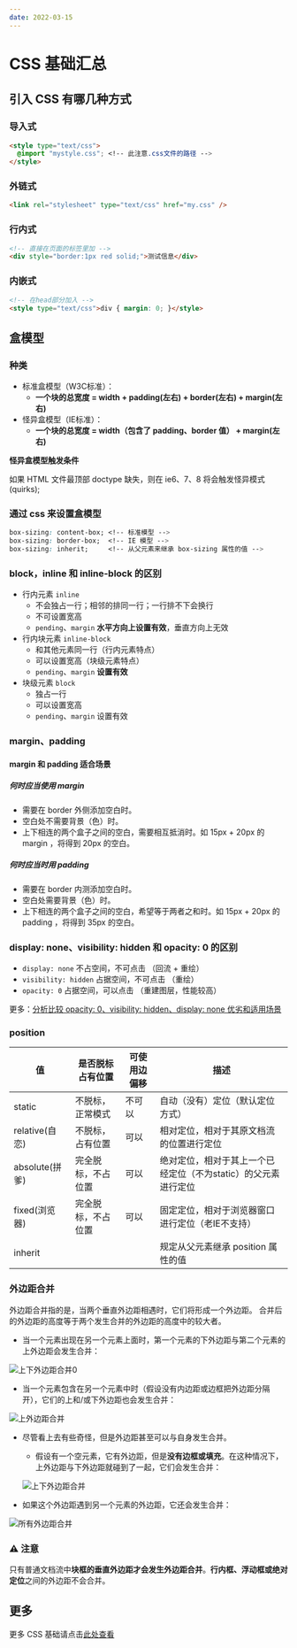 ```yaml
---
date: 2022-03-15
---
```


# CSS 基础汇总

## **引入 CSS 有哪几种方式**

### **导入式**

```html
<style type="text/css">
  @import "mystyle.css"; <!-- 此注意.css文件的路径 -->
</style>
```

### **外链式**

```html
<link rel="stylesheet" type="text/css" href="my.css" />
```

### **行内式**

```html
<!-- 直接在页面的标签里加 -->
<div style="border:1px red solid;">测试信息</div>
```

### **内嵌式**

```html
<!-- 在head部分加入 -->
<style type="text/css">div { margin: 0; }</style>
```

## **盒模型**

### **种类**

- 标准盒模型（W3C标准）：
  - **一个块的总宽度 = width + padding(左右) + border(左右) + margin(左右)**
- 怪异盒模型（IE标准）：
  - **一个块的总宽度 = width（包含了 padding、border 值） + margin(左右)**

**怪异盒模型触发条件**

如果 HTML 文件最顶部 doctype 缺失，则在 ie6、7、8 将会触发怪异模式(quirks);

### **通过 css 来设置盒模型**

```css
box-sizing: content-box; <!-- 标准模型 -->
box-sizing: border-box;  <!-- IE 模型 -->
box-sizing: inherit;     <!-- 从父元素来继承 box-sizing 属性的值 -->
```

### **block，inline 和 inline-block 的区别**

- 行内元素 `inline`
  - 不会独占一行；相邻的排同一行；一行排不下会换行
  - 不可设置宽高
  - `pending`、`margin` **水平方向上设置有效**，垂直方向上无效
- 行内块元素 `inline-block`
  - 和其他元素同一行（行内元素特点）
  - 可以设置宽高（块级元素特点）
  - `pending`、`margin` **设置有效**
- 块级元素 `block`
  - 独占一行
  - 可以设置宽高
  - `pending`、`margin` 设置有效

### **margin、padding**

#### **margin 和 padding 适合场景**

##### 何时应当使用 margin

- 需要在 border 外侧添加空白时。
- 空白处不需要背景（色）时。
- 上下相连的两个盒子之间的空白，需要相互抵消时。如 15px + 20px 的 margin ，将得到 20px 的空白。

##### 何时应当时用 padding

- 需要在 border 内测添加空白时。
- 空白处需要背景（色）时。
- 上下相连的两个盒子之间的空白，希望等于两者之和时。如 15px + 20px 的 padding ，将得到 35px 的空白。

### display: none、visibility: hidden 和 opacity: 0 的区别

- `display: none`           不占空间，不可点击 （回流 + 重绘）
- `visibility: hidden`  占据空间，不可点击 （重绘）
- `opacity: 0`                   占据空间，可以点击 （重建图层，性能较高）

更多：[分析比较 opacity: 0、visibility: hidden、display: none 优劣和适用场景](https://github.com/Advanced-Frontend/Daily-Interview-Question/issues/100)

### position

| **值**         | **是否脱标占有位置** | **可使用边偏移** | **描述**                                                     |
| -------------- | -------------------- | ---------------- | ------------------------------------------------------------ |
| static         | 不脱标，正常模式     | 不可以           | 自动（没有）定位（默认定位方式）                             |
| relative(自恋) | 不脱标，占有位置     | 可以             | 相对定位，相对于其原文档流的位置进行定位                     |
| absolute(拼爹) | 完全脱标，不占位置   | 可以             | 绝对定位，相对于其上一个已经定位（不为static）的父元素进行定位 |
| fixed(浏览器)  | 完全脱标，不占位置   | 可以             | 固定定位，相对于浏览器窗口进行定位（老IE不支持）             |
| inherit        |                      |                  | 规定从父元素继承 position 属性的值                           |

### 外边距合并

外边距合并指的是，当两个垂直外边距相遇时，它们将形成一个外边距。 合并后的外边距的高度等于两个发生合并的外边距的高度中的较大者。

- 当一个元素出现在另一个元素上面时，第一个元素的下外边距与第二个元素的上外边距会发生合并：

![上下外边距合并0](/assets/CSS基础/上下外边距合并0.png)

- 当一个元素包含在另一个元素中时（假设没有内边距或边框把外边距分隔开），它们的上和/或下外边距也会发生合并：

![上外边距合并](/assets/CSS基础/上外边距合并.png)

- 尽管看上去有些奇怪，但是外边距甚至可以与自身发生合并。

  - 假设有一个空元素，它有外边距，但是**没有边框或填充**。在这种情况下，上外边距与下外边距就碰到了一起，它们会发生合并：

  ![上下外边距合并](/assets/CSS基础/上下外边距合并.png)

- 如果这个外边距遇到另一个元素的外边距，它还会发生合并：

![所有外边距合并](/assets/CSS基础/所有外边距合并.png)

### ⚠️ 注意

只有普通文档流中**块框的垂直外边距才会发生外边距合并**。**行内框、浮动框或绝对定位**之间的外边距不会合并。

## 更多

更多 CSS 基础请点击[此处查看](https://willbchang.notion.site/9b71163f3dfa4f71bf588044a221c0c0)
